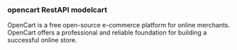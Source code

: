 ### **opencart RestAPI modelcart**
OpenCart is a free open-source e-commerce platform for online merchants. OpenCart offers a professional and reliable foundation for building a successful online store.
